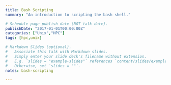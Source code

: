 ```yaml
---
title: Bash Scripting
summary: "An introduction to scripting the bash shell."

# Schedule page publish date (NOT talk date).
publishDate: "2017-01-01T00:00:00Z"
categories: ["Unix","HPC"]
tags: [hpc,unix]

# Markdown Slides (optional).
#   Associate this talk with Markdown slides.
#   Simply enter your slide deck's filename without extension.
#   E.g. `slides = "example-slides"` references `content/slides/example-slides.md`.
#   Otherwise, set `slides = ""`.
notes: bash-scripting

---
```


